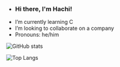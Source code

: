 - ###  Hi there, I'm Hachi!
-  I’m currently learning C
-  I’m looking to collaborate on a company
-  Pronouns: he/him

![ GitHub stats](https://github-readme-stats.vercel.app/api?username=hachlil&show_icons=false&theme=default  ) 

![Top Langs](https://github-readme-stats.vercel.app/api/top-langs/?username=hachlil&layout=compact&theme=default)

